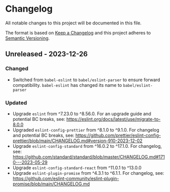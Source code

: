 # Changelog

All notable changes to this project will be documented in this file.

The format is based on [Keep a Changelog](http://keepachangelog.com/en/1.1.0/)
and this project adheres to [Semantic Versioning](http://semver.org/spec/v2.0.0.html).

## Unreleased - 2023-12-26

### Changed

- Switched from `babel-eslint` to `babel/eslint-parser` to ensure forward compatibility. `babel-eslint` has changed its name to `babel/eslint-parser`

### Updated

- Upgrade `eslint` from ^7.23.0 to ^8.56.0. For an upgrade guide and potential BC breaks, see: https://eslint.org/docs/latest/use/migrate-to-8.0.0
- Upgraded `eslint-config-prettier` from ^8.1.0 to ^9.1.0. For changelog and potential BC breaks, see: https://github.com/prettier/eslint-config-prettier/blob/main/CHANGELOG.md#version-910-2023-12-02
- Upgrade `eslint-config-standard` from ^16.0.2 to ^17.1.0. For changelog, see: https://github.com/standard/standard/blob/master/CHANGELOG.md#1710---2023-05-29
- Upgrade `eslint-config-standard-react` from ^11.0.1 to ^13.0.0
- Upgrade `eslint-plugin-promise` from ^4.3.1 to ^6.1.1. For changelog, see: https://github.com/eslint-community/eslint-plugin-promise/blob/main/CHANGELOG.md